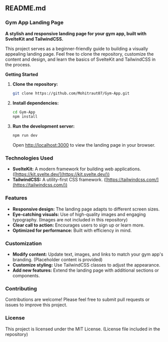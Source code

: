## README.md

### Gym App Landing Page

**A stylish and responsive landing page for your gym app, built with SvelteKit and TailwindCSS.**

This project serves as a beginner-friendly guide to building a visually appealing landing page. Feel free to clone the repository, customize the content and design, and learn the basics of SvelteKit and TailwindCSS in the process.

<!-- **View the Demo:**

* **Live Website:** https://[your-domain-name].com/ (Replace with your actual website address if deployed) -->

**Getting Started**

1. **Clone the repository:**
   ```bash
   git clone https://github.com/Mohitraut07/Gym-App.git
   ```
2. **Install dependencies:**
   ```bash
   cd Gym-App
   npm install
   ```
3. **Run the development server:**
   ```bash
   npm run dev
   ```
   Open [http://localhost:3000](http://localhost:3000) to view the landing page in your browser.

### Technologies Used
* **SvelteKit:** A modern framework for building web applications. ([https://kit.svelte.dev/](https://kit.svelte.dev/))
* **TailwindCSS:** A utility-first CSS framework. ([https://tailwindcss.com/](https://tailwindcss.com/))

### Features
* **Responsive design:** The landing page adapts to different screen sizes.
* **Eye-catching visuals:** Use of high-quality images and engaging typography. (Images are not included in this repository)
* **Clear call to action:** Encourages users to sign up or learn more.
* **Optimized for performance:** Built with efficiency in mind.

### Customization
* **Modify content:** Update text, images, and links to match your gym app's branding. (Placeholder content is provided)
* **Customize styling:** Use TailwindCSS classes to adjust the appearance.
* **Add new features:** Extend the landing page with additional sections or components.

### Contributing
Contributions are welcome! Please feel free to submit pull requests or issues to improve this project.

### License
This project is licensed under the MIT License. (License file included in the repository)
